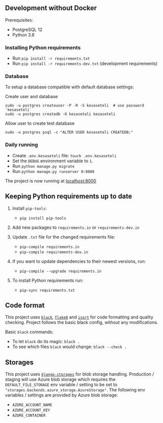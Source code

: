 ## Development without Docker

Prerequisites:

* PostgreSQL 12
* Python 3.8

### Installing Python requirements

* Run `pip install -r requirements.txt`
* Run `pip install -r requirements-dev.txt` (development requirements)

### Database

To setup a database compatible with default database settings:

Create user and database

    sudo -u postgres createuser -P -R -S kesaseteli  # use password `kesaseteli`
    sudo -u postgres createdb -O kesaseteli kesaseteli

Allow user to create test database

    sudo -u postgres psql -c "ALTER USER kesaseteli CREATEDB;"

### Daily running

* Create `.env.kesaseteli` file: `touch .env.kesaseteli`
* Set the `DEBUG` environment variable to `1`.
* Run `python manage.py migrate`
* Run `python manage.py runserver 0:8000`

The project is now running at [localhost:8000](https://localhost:8000)

## Keeping Python requirements up to date

1. Install `pip-tools`:

    * `pip install pip-tools`

2. Add new packages to `requirements.in` or `requirements-dev.in`

3. Update `.txt` file for the changed requirements file:

    * `pip-compile requirements.in`
    * `pip-compile requirements-dev.in`

4. If you want to update dependencies to their newest versions, run:

    * `pip-compile --upgrade requirements.in`

5. To install Python requirements run:

    * `pip-sync requirements.txt`

## Code format

This project uses
[`black`](https://github.com/psf/black),
[`flake8`](https://gitlab.com/pycqa/flake8) and
[`isort`](https://github.com/PyCQA/isort)
for code formatting and quality checking. Project follows the basic
black config, without any modifications.

Basic `black` commands:

* To let `black` do its magic: `black .`
* To see which files `black` would change: `black --check .`

## Storages

This project uses
[`django-storages`](https://github.com/jschneier/django-storages)
for blob storage handling. Production / staging will use Azure blob storage
which requires the `DEFAULT_FILE_STORAGE` env variable / setting to be set to
`"storages.backends.azure_storage.AzureStorage"`. The following
env variables / settings are provided by Azure blob storage:

- `AZURE_ACCOUNT_NAME`
- `AZURE_ACCOUNT_KEY`
- `AZURE_CONTAINER`
